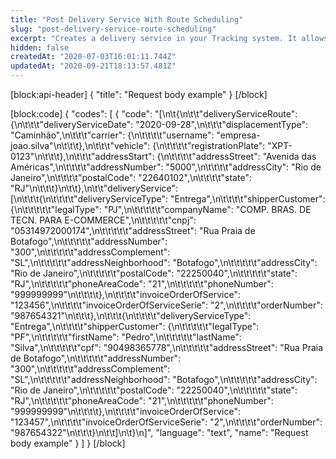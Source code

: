 ```yaml
---
title: "Post Delivery Service With Route Scheduling"
slug: "post-delivery-service-route-scheduling"
excerpt: "Creates a delivery service in your Tracking system. It allows the user to configure the Route Scheduling services, with the Delivery Person and Route date already defined."
hidden: false
createdAt: "2020-07-03T16:01:11.744Z"
updatedAt: "2020-09-21T18:13:57.481Z"
---
```

[block:api-header]
{
  "title": "Request body example"
}
[/block]

[block:code]
{
  "codes": [
    {
      "code": "[\n\t{\n\t\t\"deliveryServiceRoute\": {\n\t\t\t\"deliveryServiceDate\": \"2020-09-28\",\n\t\t\t\"displacementType\": \"Caminhão\",\n\t\t\t\"carrier\": {\n\t\t\t\t\"username\": \"empresa-joao.silva\"\n\t\t\t},\n\t\t\t\"vehicle\": {\n\t\t\t\t\"registrationPlate\": \"XPT-0123\"\n\t\t\t},\n\t\t\t\"addressStart\": {\n\t\t\t\t\"addressStreet\": \"Avenida das Américas\",\n\t\t\t\t\"addressNumber\": \"5000\",\n\t\t\t\t\"addressCity\": \"Rio de Janeiro\",\n\t\t\t\t\"postalCode\": \"22640102\",\n\t\t\t\t\"state\": \"RJ\"\n\t\t\t}\n\t\t},\n\t\t\"deliveryService\": [\n\t\t\t{\n\t\t\t\t\"deliveryServiceType\": \"Entrega\",\n\t\t\t\t\"shipperCustomer\": {\n\t\t\t\t\t\"legalType\": \"PJ\",\n\t\t\t\t\t\"companyName\": \"COMP. BRAS. DE TECN. PARA E-COMMERCE\",\n\t\t\t\t\t\"cnpj\": \"05314972000174\",\n\t\t\t\t\t\"addressStreet\": \"Rua Praia de Botafogo\",\n\t\t\t\t\t\"addressNumber\": \"300\",\n\t\t\t\t\t\"addressComplement\": \"SL\",\n\t\t\t\t\t\"addressNeighborhood\": \"Botafogo\",\n\t\t\t\t\t\"addressCity\": \"Rio de Janeiro\",\n\t\t\t\t\t\"postalCode\": \"22250040\",\n\t\t\t\t\t\"state\": \"RJ\",\n\t\t\t\t\t\"phoneAreaCode\": \"21\",\n\t\t\t\t\t\"phoneNumber\": \"999999999\"\n\t\t\t\t},\n\t\t\t\t\"invoiceOrderOfService\": \"123456\",\n\t\t\t\t\"invoiceOrderOfServiceSerie\": \"2\",\n\t\t\t\t\"orderNumber\": \"987654321\"\n\t\t\t},\n\t\t\t{\n\t\t\t\t\"deliveryServiceType\": \"Entrega\",\n\t\t\t\t\"shipperCustomer\": {\n\t\t\t\t\t\"legalType\": \"PF\",\n\t\t\t\t\t\"firstName\": \"Pedro\",\n\t\t\t\t\t\"lastName\": \"Silva\",\n\t\t\t\t\t\"cpf\": \"90498365778\",\n\t\t\t\t\t\"addressStreet\": \"Rua Praia de Botafogo\",\n\t\t\t\t\t\"addressNumber\": \"300\",\n\t\t\t\t\t\"addressComplement\": \"SL\",\n\t\t\t\t\t\"addressNeighborhood\": \"Botafogo\",\n\t\t\t\t\t\"addressCity\": \"Rio de Janeiro\",\n\t\t\t\t\t\"postalCode\": \"22250040\",\n\t\t\t\t\t\"state\": \"RJ\",\n\t\t\t\t\t\"phoneAreaCode\": \"21\",\n\t\t\t\t\t\"phoneNumber\": \"999999999\"\n\t\t\t\t},\n\t\t\t\t\"invoiceOrderOfService\": \"123457\",\n\t\t\t\t\"invoiceOrderOfServiceSerie\": \"2\",\n\t\t\t\t\"orderNumber\": \"987654322\"\n\t\t\t}\n\t\t]\n\t}\n]",
      "language": "text",
      "name": "Request body example"
    }
  ]
}
[/block]